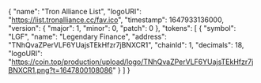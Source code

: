 
{
    "name": "Tron Alliance List",
    "logoURI": "https://list.tronalliance.cc/fav.ico",
    "timestamp": 1647933136000,
    "version": {
            "major": 1,
            "minor": 0,
            "patch": 0
        },
    "tokens": [
        {
            "symbol": "LGF",
            "name": "Legendary Finance",
            "address": "TNhQvaZPerVLF6YUajsTEkHfzr7jBNXCR1",
            "chainId": 1,
            "decimals": 18,
            "logoURI": "https://coin.top/production/upload/logo/TNhQvaZPerVLF6YUajsTEkHfzr7jBNXCR1.png?t=1647800108086"
        }
    ]
}
